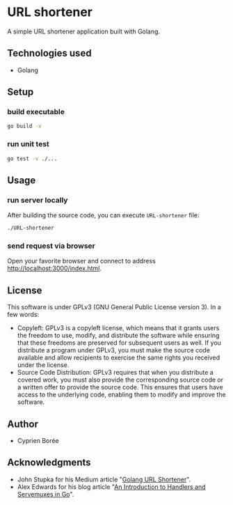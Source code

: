 # URL shortener

A simple URL shortener application built with Golang.

## Technologies used

- Golang

## Setup

### build executable

```bash
go build -v
```

### run unit test

```bash
go test -v ./...
```

## Usage

### run server locally

After building the source code, you can execute `URL-shortener` file:

```bash
./URL-shortener
```

### send request via browser

Open your favorite browser and connect to address [http://localhost:3000/index.html](http://localhost:3000/index.html).

## License

This software is under GPLv3 (GNU General Public License version 3). In a few words:
- Copyleft: GPLv3 is a copyleft license, which means that it grants users the freedom to use, modify, and distribute the software while ensuring that these freedoms are preserved for subsequent users as well. If you distribute a program under GPLv3, you must make the source code available and allow recipients to exercise the same rights you received under the license.
- Source Code Distribution: GPLv3 requires that when you distribute a covered work, you must also provide the corresponding source code or a written offer to provide the source code. This ensures that users have access to the underlying code, enabling them to modify and improve the software.


## Author
- Cyprien Borée

## Acknowledgments

- John Stupka for his Medium article "[Golang URL Shortener](https://jrstupkadev.medium.com/golang-url-shortener-22ba6c970792)".
- Alex Edwards for his blog article "[An Introduction to Handlers and Servemuxes in Go](https://www.alexedwards.net/blog/an-introduction-to-handlers-and-servemuxes-in-go)".

